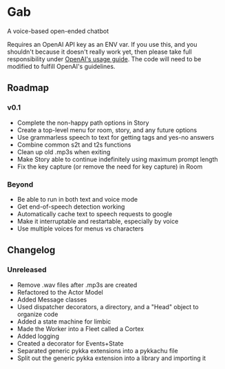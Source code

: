 # Gab

A voice-based open-ended chatbot

Requires an OpenAI API key as an ENV var. If you use this, and you shouldn't because it doesn't really work yet, then please take full responsibility under [OpenAI's usage guide](https://beta.openai.com/docs/going-live). The code will need to be modified to fulfill OpenAI's guidelines.

## Roadmap
### v0.1
- Complete the non-happy path options in Story
- Create a top-level menu for room, story, and any future options
- Use grammarless speech to text for getting tags and yes-no answers
- Combine common s2t and t2s functions
- Clean up old .mp3s when exiting
- Make Story able to continue indefinitely using maximum prompt length
- Fix the key capture (or remove the need for key capture) in Room
### Beyond
- Be able to run in both text and voice mode
- Get end-of-speech detection working
- Automatically cache text to speech requests to google
- Make it interruptable and restartable, especially by voice
- Use multiple voices for menus vs characters


## Changelog
### Unreleased
- Remove .wav files after .mp3s are created
- Refactored to the Actor Model
- Added Message classes
- Used dispatcher decorators, a directory, and a "Head" object to organize code
- Added a state machine for limbic
- Made the Worker into a Fleet called a Cortex
- Added logging
- Created a decorator for Events+State
- Separated generic pykka extensions into a pykkachu file
- Split out the generic pykka extension into a library and importing it
